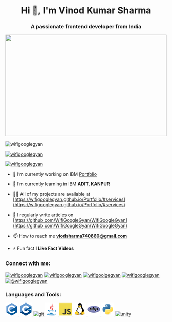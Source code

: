 <h1 align="center">Hi 👋, I'm Vinod Kumar Sharma</h1>
<h3 align="center">A passionate frontend developer from India</h3>
<img src="[https://www.hdnicewallpapers.com/FacebookCover/Welcome_To_My_Life_Facebook_Cover_Photo.jpg](https://fiverr-res.cloudinary.com/images/t_main1,q_auto,f_auto,q_auto,f_auto/gigs/134292418/original/94b1b48e4467b672b1e3ac9923cf63a62bd68ec3/develop-and-design-web-applications-and-progressive-web-app.jpg)" style="width:100%;height:315px">

<p align="left"> <img src="https://komarev.com/ghpvc/?username=wifigooglegyan&label=Profile%20views&color=0e75b6&style=flat" alt="wifigooglegyan" /> </p>

<p align="left"> <a href="https://github.com/ryo-ma/github-profile-trophy"><img src="https://github-profile-trophy.vercel.app/?username=wifigooglegyan" alt="wifigooglegyan" /></a> </p>

<p align="left"> <a href="https://twitter.com/wifigooglegyan" target="blank"><img src="https://img.shields.io/twitter/follow/wifigooglegyan?logo=twitter&style=for-the-badge" alt="wifigooglegyan" /></a> </p>

- 🔭 I’m currently working on IBM [Portfolio](https://wifigooglegyan.github.io/Portfolio/#services)

- 🌱 I’m currently learning in IBM **ADIT, KANPUR**

- 👨‍💻 All of my projects are available at [https://wifigooglegyan.github.io/Portfolio/#services](https://wifigooglegyan.github.io/Portfolio/#services)

- 📝 I regularly write articles on [https://github.com/WifiGoogleGyan/WifiGoogleGyan](https://github.com/WifiGoogleGyan/WifiGoogleGyan)

- 📫 How to reach me **viodsharma740860@gmail.com**

- ⚡ Fun fact **I Like Fact Videos**

<h3 align="left">Connect with me:</h3>
<p align="left">
<a href="https://twitter.com/wifigooglegyan" target="blank"><img align="center" src="https://raw.githubusercontent.com/rahuldkjain/github-profile-readme-generator/master/src/images/icons/Social/twitter.svg" alt="wifigooglegyan" height="30" width="40" /></a>
<a href="https://linkedin.com/in/wifigooglegyan" target="blank"><img align="center" src="https://raw.githubusercontent.com/rahuldkjain/github-profile-readme-generator/master/src/images/icons/Social/linked-in-alt.svg" alt="wifigooglegyan" height="30" width="40" /></a>
<a href="https://fb.com/wifigoolgegyan" target="blank"><img align="center" src="https://raw.githubusercontent.com/rahuldkjain/github-profile-readme-generator/master/src/images/icons/Social/facebook.svg" alt="wifigoolgegyan" height="30" width="40" /></a>
<a href="https://instagram.com/wifigooglegyan" target="blank"><img align="center" src="https://raw.githubusercontent.com/rahuldkjain/github-profile-readme-generator/master/src/images/icons/Social/instagram.svg" alt="wifigooglegyan" height="30" width="40" /></a>
<a href="https://www.youtube.com/c/@wifigooglegyan" target="blank"><img align="center" src="https://raw.githubusercontent.com/rahuldkjain/github-profile-readme-generator/master/src/images/icons/Social/youtube.svg" alt="@wifigooglegyan" height="30" width="40" /></a>
</p>

<h3 align="left">Languages and Tools:</h3>
<p align="left"> <a href="https://www.cprogramming.com/" target="_blank" rel="noreferrer"> <img src="https://raw.githubusercontent.com/devicons/devicon/master/icons/c/c-original.svg" alt="c" width="40" height="40"/> </a> <a href="https://www.w3schools.com/cpp/" target="_blank" rel="noreferrer"> <img src="https://raw.githubusercontent.com/devicons/devicon/master/icons/cplusplus/cplusplus-original.svg" alt="cplusplus" width="40" height="40"/> </a> <a href="https://git-scm.com/" target="_blank" rel="noreferrer"> <img src="https://www.vectorlogo.zone/logos/git-scm/git-scm-icon.svg" alt="git" width="40" height="40"/> </a> <a href="https://www.java.com" target="_blank" rel="noreferrer"> <img src="https://raw.githubusercontent.com/devicons/devicon/master/icons/java/java-original.svg" alt="java" width="40" height="40"/> </a> <a href="https://developer.mozilla.org/en-US/docs/Web/JavaScript" target="_blank" rel="noreferrer"> <img src="https://raw.githubusercontent.com/devicons/devicon/master/icons/javascript/javascript-original.svg" alt="javascript" width="40" height="40"/> </a> <a href="https://www.linux.org/" target="_blank" rel="noreferrer"> <img src="https://raw.githubusercontent.com/devicons/devicon/master/icons/linux/linux-original.svg" alt="linux" width="40" height="40"/> </a> <a href="https://www.php.net" target="_blank" rel="noreferrer"> <img src="https://raw.githubusercontent.com/devicons/devicon/master/icons/php/php-original.svg" alt="php" width="40" height="40"/> </a> <a href="https://www.python.org" target="_blank" rel="noreferrer"> <img src="https://raw.githubusercontent.com/devicons/devicon/master/icons/python/python-original.svg" alt="python" width="40" height="40"/> </a> <a href="https://unity.com/" target="_blank" rel="noreferrer"> <img src="https://www.vectorlogo.zone/logos/unity3d/unity3d-icon.svg" alt="unity" width="40" height="40"/> </a> </p>


